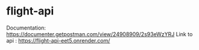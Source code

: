 # flight-api
Documentation: https://documenter.getpostman.com/view/24908909/2s93eWzYRJ
Link to api : https://flight-api-eet5.onrender.com/
